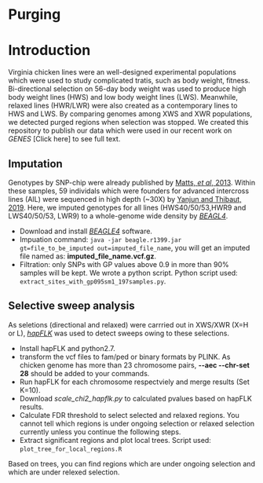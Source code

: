 # Purging
# Introduction
Virginia chicken lines were an well-designed experimental populations which were used to study complicated tratis, such as body weight, fitness. Bi-directional selection on 56-day body weight was used to produce high body weight lines (HWS) and low body weight lines (LWS). Meanwhile, relaxed lines (HWR/LWR) were also created as a contemporary lines to HWS and LWS. By comparing genomes among XWS and XWR populations, we detected purged regions when selection was stopped. We created this repository to publish our data which were used in our recent work on *GENES* [Click here] to see full text.

## Imputation
Genotypes by SNP-chip were already published by [Matts, *et al*, 2013](https://www.g3journal.org/content/3/12/2305.short). Within these samples, 59 individals which were founders for advanced intercross lines (AIL) were sequenced in high depth (~30X) by [Yanjun and Thibaut, 2019](https://link.springer.com/article/10.1186/s12711-019-0487-1). Here, we imputed genotypes for all lines (HWS40/50/53,HWR9 and LWS40/50/53, LWR9) to a whole-genome wide density by [*BEAGL4*](https://faculty.washington.edu/browning/beagle/b4_0.html).

  - Download and install [*BEAGLE4*](https://faculty.washington.edu/browning/beagle/b4_0.html) software.
  - Impuation command: `java -jar beagle.r1399.jar gt=file_to_be_imputed out=imputed_file_name`, you will get an imputed file named as: **imputed_file_name.vcf.gz**.
  - Filtration: only SNPs with GP values above 0.9 in more than 90% samples will be kept. We wrote a python script. Python script used: `extract_sites_with_gp095sm1_197samples.py`.

## Selective sweep analysis
As seletions (directional and relaxed) were carrried out in XWS/XWR (X=H or L), [*hapFLK*](https://forge-dga.jouy.inra.fr/projects/hapflk) was used to detect sweeps owing to these selections.
  
  - Install hapFLK and python2.7.
  - transform the vcf files to fam/ped or binary formats by PLINK. As chicken genome has more than 23 chromosome pairs, **--aec --chr-set 28** should be added to your commands.
  - Run hapFLK for each chromosome respectviely and merge results (Set K=10).
  - Download *scale_chi2_hapflk.py* to calculated pvalues based on hapFLK results.
  - Calculate FDR threshold to select selected and relaxed regions. You cannot tell which regions is under ongoing selection or relaxed selection currently unless you continue the following steps.
  - Extract significant regions and plot local trees. Script used: `plot_tree_for_local_regions.R`
  
Based on trees, you can find regions which are under ongoing selection  and which are under relexed selection.

## 
  
  
  








